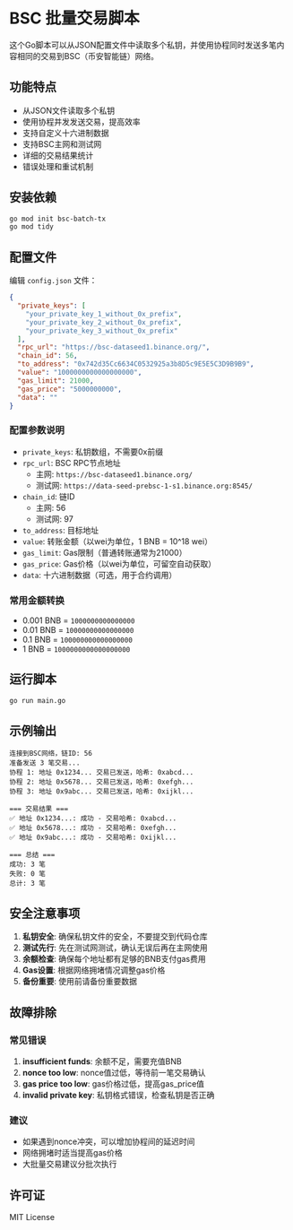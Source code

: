 # BSC 批量交易脚本

这个Go脚本可以从JSON配置文件中读取多个私钥，并使用协程同时发送多笔内容相同的交易到BSC（币安智能链）网络。

## 功能特点

- 从JSON文件读取多个私钥
- 使用协程并发发送交易，提高效率
- 支持自定义十六进制数据
- 支持BSC主网和测试网
- 详细的交易结果统计
- 错误处理和重试机制

## 安装依赖

```bash
go mod init bsc-batch-tx
go mod tidy
```

## 配置文件

编辑 `config.json` 文件：

```json
{
  "private_keys": [
    "your_private_key_1_without_0x_prefix",
    "your_private_key_2_without_0x_prefix",
    "your_private_key_3_without_0x_prefix"
  ],
  "rpc_url": "https://bsc-dataseed1.binance.org/",
  "chain_id": 56,
  "to_address": "0x742d35Cc6634C0532925a3b8D5c9E5E5C3D9B9B9",
  "value": "1000000000000000000",
  "gas_limit": 21000,
  "gas_price": "5000000000",
  "data": ""
}
```

### 配置参数说明

- `private_keys`: 私钥数组，不需要0x前缀
- `rpc_url`: BSC RPC节点地址
  - 主网: `https://bsc-dataseed1.binance.org/`
  - 测试网: `https://data-seed-prebsc-1-s1.binance.org:8545/`
- `chain_id`: 链ID
  - 主网: 56
  - 测试网: 97
- `to_address`: 目标地址
- `value`: 转账金额（以wei为单位，1 BNB = 10^18 wei）
- `gas_limit`: Gas限制（普通转账通常为21000）
- `gas_price`: Gas价格（以wei为单位，可留空自动获取）
- `data`: 十六进制数据（可选，用于合约调用）

### 常用金额转换

- 0.001 BNB = `1000000000000000`
- 0.01 BNB = `10000000000000000`
- 0.1 BNB = `100000000000000000`
- 1 BNB = `1000000000000000000`

## 运行脚本

```bash
go run main.go
```

## 示例输出

```
连接到BSC网络，链ID: 56
准备发送 3 笔交易...
协程 1: 地址 0x1234... 交易已发送，哈希: 0xabcd...
协程 2: 地址 0x5678... 交易已发送，哈希: 0xefgh...
协程 3: 地址 0x9abc... 交易已发送，哈希: 0xijkl...

=== 交易结果 ===
✅ 地址 0x1234...: 成功 - 交易哈希: 0xabcd...
✅ 地址 0x5678...: 成功 - 交易哈希: 0xefgh...
✅ 地址 0x9abc...: 成功 - 交易哈希: 0xijkl...

=== 总结 ===
成功: 3 笔
失败: 0 笔
总计: 3 笔
```

## 安全注意事项

1. **私钥安全**: 确保私钥文件的安全，不要提交到代码仓库
2. **测试先行**: 先在测试网测试，确认无误后再在主网使用
3. **余额检查**: 确保每个地址都有足够的BNB支付gas费用
4. **Gas设置**: 根据网络拥堵情况调整gas价格
5. **备份重要**: 使用前请备份重要数据

## 故障排除

### 常见错误

1. **insufficient funds**: 余额不足，需要充值BNB
2. **nonce too low**: nonce值过低，等待前一笔交易确认
3. **gas price too low**: gas价格过低，提高gas_price值
4. **invalid private key**: 私钥格式错误，检查私钥是否正确

### 建议

- 如果遇到nonce冲突，可以增加协程间的延迟时间
- 网络拥堵时适当提高gas价格
- 大批量交易建议分批次执行

## 许可证

MIT License 